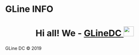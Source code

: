 # GLine INFO
<h1 align="center">Hi all! We - <a href="https://vk.com/gline.source" target="_blank">GLineDC </a> 
<img src="https://github.com/blackcater/blackcater/raw/main/images/Hi.gif" height="32"/></h1>
<h3 align="center"></h3>

GLine DC © 2019

